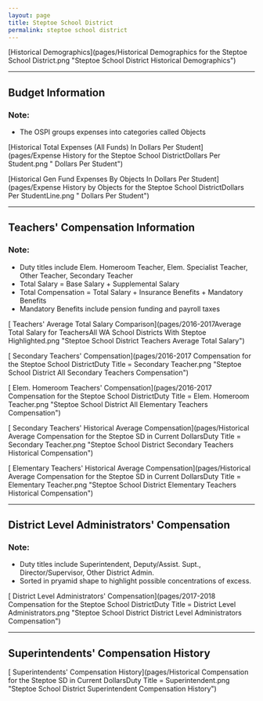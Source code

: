 ```yaml
---
layout: page
title: Steptoe School District
permalink: steptoe school district
---
```



[Historical Demographics](pages/Historical Demographics for the Steptoe School District.png "Steptoe School District Historical Demographics")

___

## Budget Information
### Note:
- The OSPI groups expenses into categories called Objects

[Historical Total Expenses (All Funds) In Dollars Per Student](pages/Expense History for the Steptoe School DistrictDollars Per Student.png " Dollars Per Student")

[Historical Gen Fund Expenses By Objects In Dollars Per Student](pages/Expense History by Objects for the Steptoe School DistrictDollars Per StudentLine.png " Dollars Per Student")


___

## Teachers' Compensation Information
### Note:
- Duty titles include Elem. Homeroom Teacher, Elem. Specialist Teacher, Other Teacher, Secondary Teacher
- Total Salary = Base Salary + Supplemental Salary
- Total Compensation = Total Salary + Insurance Benefits + Mandatory Benefits
- Mandatory Benefits include pension funding and payroll taxes

[ Teachers' Average Total Salary Comparison](pages/2016-2017Average Total Salary for TeachersAll WA School Districts With Steptoe Highlighted.png "Steptoe School District Teachers Average Total Salary")

[ Secondary Teachers' Compensation](pages/2016-2017 Compensation for the Steptoe School DistrictDuty Title = Secondary Teacher.png "Steptoe School District All Secondary Teachers Compensation")

[ Elem. Homeroom Teachers' Compensation](pages/2016-2017 Compensation for the Steptoe School DistrictDuty Title = Elem. Homeroom Teacher.png "Steptoe School District All Elementary Teachers Compensation")

[ Secondary Teachers' Historical Average Compensation](pages/Historical Average Compensation for the Steptoe SD in Current DollarsDuty Title = Secondary Teacher.png "Steptoe School District Secondary Teachers Historical Compensation")

[ Elementary Teachers' Historical Average Compensation](pages/Historical Average Compensation for the Steptoe SD in Current DollarsDuty Title = Elementary Teacher.png "Steptoe School District Elementary Teachers Historical Compensation")


___

## District Level Administrators' Compensation

### Note:
- Duty titles include Superintendent, Deputy/Assist. Supt., Director/Supervisor, Other District Admin.
- Sorted in pryamid shape to highlight possible concentrations of excess.

[ District Level Administrators' Compensation](pages/2017-2018 Compensation for the Steptoe School DistrictDuty Title = District Level Administrators.png "Steptoe School District District Level Administrators Compensation")


___

## Superintendents' Compensation History

[ Superintendents' Compensation History](pages/Historical Compensation for the Steptoe SD in Current DollarsDuty Title = Superintendent.png "Steptoe School District Superintendent Compensation History")

